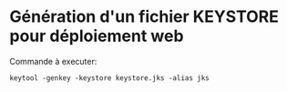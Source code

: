 Génération d'un fichier KEYSTORE pour déploiement web
===

Commande à executer:

    keytool -genkey -keystore keystore.jks -alias jks
    
